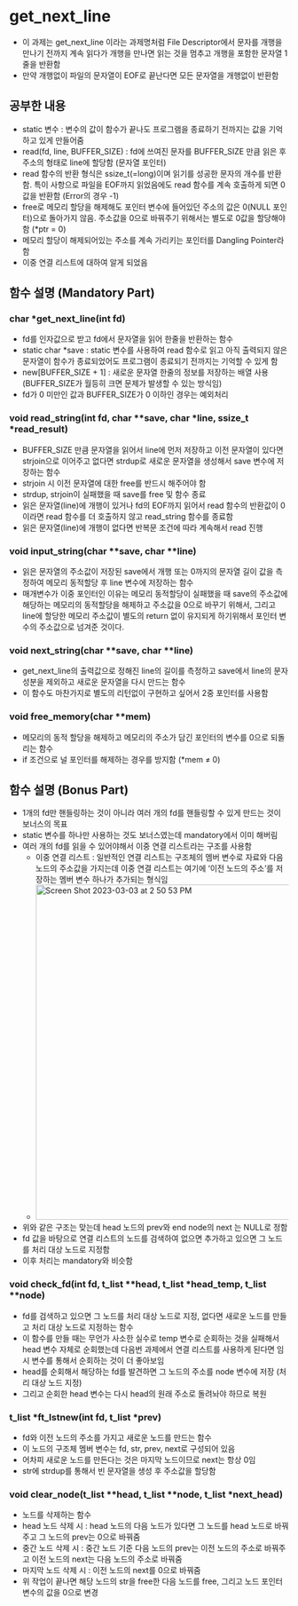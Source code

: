 # get_next_line

- 이 과제는 get_next_line 이라는 과제명처럼 File Descriptor에서 문자를 개행을 만나기 전까지 계속 읽다가 개행을 만나면 읽는 것을 멈추고 개행을 포함한 문자열 1줄을 반환함
- 만약 개행없이 파일의 문자열이 EOF로 끝난다면 모든 문자열을 개행없이 반환함

## 공부한 내용

- static 변수 : 변수의 값이 함수가 끝나도 프로그램을 종료하기 전까지는 값을 기억하고 있게 만들어줌
- read(fd, line, BUFFER_SIZE) : fd에 쓰여진 문자를 BUFFER_SIZE 만큼 읽은 후 주소의 형태로 line에 할당함 (문자열 포인터)
- read 함수의 반환 형식은 ssize_t(=long)이며 읽기를 성공한 문자의 개수를 반환함. 특이 사항으로 파일을 EOF까지 읽었음에도 read 함수를 계속 호출하게 되면 0값을 반환함 (Error의 경우 -1)
- free로 메모리 할당을 해제해도 포인터 변수에 들어있던 주소의 값은 0(NULL 포인터)으로 돌아가지 않음. 주소값을 0으로 바꿔주기 위해서는 별도로 0값을 할당해야 함 (*ptr = 0)
- 메모리 할당이 해제되어있는 주소를 계속 가리키는 포인터를 Dangling Pointer라 함
- 이중 연결 리스트에 대하여 알게 되었음

## 함수 설명 (Mandatory Part)

### char *get_next_line(int fd)

- fd를 인자값으로 받고 fd에서 문자열을 읽어 한줄을 반환하는 함수
- static char *save : static 변수를 사용하여 read 함수로 읽고 아직 출력되지 않은 문자열이 함수가 종료되었어도 프로그램이 종료되기 전까지는 기억할 수 있게 함
- new[BUFFER_SIZE + 1] : 새로운 문자열 한줄의 정보를 저장하는 배열 사용 (BUFFER_SIZE가 월등히 크면 문제가 발생할 수 있는 방식임)
- fd가 0 미만인 값과 BUFFER_SIZE가 0 이하인 경우는 예외처리

### void read_string(int fd, char **save, char *line, ssize_t *read_result)

- BUFFER_SIZE 만큼 문자열을 읽어서 line에 먼저 저장하고 이전 문자열이 있다면 strjoin으로 이어주고 없다면 strdup로 새로운 문자열을 생성해서 save 변수에 저장하는 함수
- strjoin 시 이전 문자열에 대한 free를 반드시 해주어야 함
- strdup, strjoin이 실패했을 때 save를 free 및 함수 종료
- 읽은 문자열(line)에 개행이 있거나 fd의 EOF까지 읽어서 read 함수의 반환값이 0이라면 read 함수를 더 호출하지 않고 read_string 함수를 종료함
- 읽은 문자열(line)에 개행이 없다면 반복문 조건에 따라 계속해서 read 진행

### void input_string(char **save, char **line)

- 읽은 문자열의 주소값이 저장된 save에서 개행 또는 0까지의 문자열 길이 값을 측정하여 메모리 동적할당 후 line 변수에 저장하는 함수
- 매개변수가 이중 포인터인 이유는 메모리 동적할당이 실패했을 때 save의 주소값에 해당하는 메모리의 동적할당을 해제하고 주소값을 0으로 바꾸기 위해서, 그리고 line에 할당한 메모리 주소값이 별도의 return 없이 유지되게 하기위해서 포인터 변수의 주소값으로 넘겨준 것이다.

### void next_string(char **save, char **line)

- get_next_line의 출력값으로 정해진 line의 길이를 측정하고 save에서 line의 문자 성분을 제외하고 새로운 문자열을 다시 만드는 함수
- 이 함수도 마찬가지로 별도의 리턴없이 구현하고 싶어서 2중 포인터를 사용함

### void free_memory(char **mem)

- 메모리의 동적 할당을 해제하고 메모리의 주소가 담긴 포인터의 변수를 0으로 되돌리는 함수
- if 조건으로 널 포인터를 해제하는 경우를 방지함 (*mem ≠ 0)

## 함수 설명 (Bonus Part)

- 1개의 fd만 핸들링하는 것이 아니라 여러 개의 fd를 핸들링할 수 있게 만드는 것이 보너스의 목표
- static 변수를 하나만 사용하는 것도 보너스였는데 mandatory에서 이미 해버림
- 여러 개의 fd를 읽을 수 있어야해서 이중 연결 리스트라는 구조를 사용함
    - 이중 연결 리스트 : 일반적인 연결 리스트는 구조체의 멤버 변수로 자료와 다음 노드의 주소값을 가지는데 이중 연결 리스트는 여기에 ‘이전 노드의 주소’를 저장하는 멤버 변수 하나가 추가되는 형식임
    - <img width="604" alt="Screen Shot 2023-03-03 at 2 50 53 PM" src="https://github.com/user-attachments/assets/a3f9a225-a706-42a5-b963-6b2325dd821c">    
- 위와 같은 구조는 맞는데 head 노드의 prev와 end node의 next 는 NULL로 정함
- fd 값을 바탕으로 연결 리스트의 노드를 검색하여 없으면 추가하고 있으면 그 노드를 처리 대상 노드로 지정함
- 이후 처리는 mandatory와 비슷함

### void check_fd(int fd, t_list **head, t_list *head_temp, t_list **node)

- fd를 검색하고 있으면 그 노드를 처리 대상 노드로 지정, 없다면 새로운 노드를 만들고 처리 대상 노드로 지정하는 함수
- 이 함수를 만들 때는 무언가 사소한 실수로 temp 변수로 순회하는 것을 실패해서 head 변수 자체로 순회했는데 다음번 과제에서 연결 리스트를 사용하게 된다면 임시 변수를 통해서 순회하는 것이 더 좋아보임
- head를 순회해서 해당하는 fd를 발견하면 그 노드의 주소를 node 변수에 저장 (처리 대상 노드 지정)
- 그리고 순회한 head 변수는 다시 head의 원래 주소로 돌려놔야 하므로 복원

### t_list *ft_lstnew(int fd, t_list *prev)

- fd와 이전 노드의 주소를 가지고 새로운 노드를 만드는 함수
- 이 노드의 구조체 멤버 변수는 fd, str, prev, next로 구성되어 있음
- 어차피 새로운 노드를 만든다는 것은 마지막 노드이므로 next는 항상 0임
- str에  strdup를 통해서 빈 문자열을 생성 후 주소값을 할당함

### void clear_node(t_list **head, t_list **node, t_list *next_head)

- 노드를 삭제하는 함수
- head 노드 삭제 시 : head 노드의 다음 노드가 있다면 그 노드를 head 노드로 바꿔주고 그 노드의 prev는 0으로 바꿔줌
- 중간 노드 삭제 시 : 중간 노드 기준 다음 노드의 prev는 이전 노드의 주소로 바꿔주고 이전 노드의 next는 다음 노드의 주소로 바꿔줌
- 마지막 노드 삭제 시 : 이전 노드의 next를 0으로 바꿔줌
- 위 작업이 끝나면 해당 노드의 str을 free한 다음 노드를 free, 그리고 노드 포인터 변수의 값을 0으로 변경
